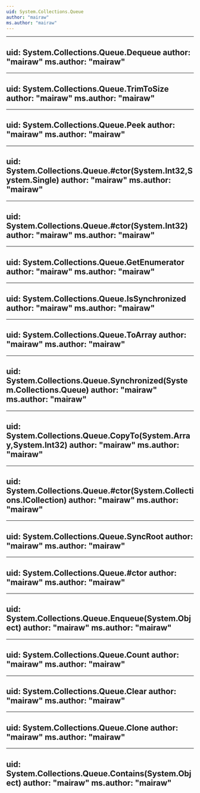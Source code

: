 ```yaml
---
uid: System.Collections.Queue
author: "mairaw"
ms.author: "mairaw"
---
```


---
uid: System.Collections.Queue.Dequeue
author: "mairaw"
ms.author: "mairaw"
---

---
uid: System.Collections.Queue.TrimToSize
author: "mairaw"
ms.author: "mairaw"
---

---
uid: System.Collections.Queue.Peek
author: "mairaw"
ms.author: "mairaw"
---

---
uid: System.Collections.Queue.#ctor(System.Int32,System.Single)
author: "mairaw"
ms.author: "mairaw"
---

---
uid: System.Collections.Queue.#ctor(System.Int32)
author: "mairaw"
ms.author: "mairaw"
---

---
uid: System.Collections.Queue.GetEnumerator
author: "mairaw"
ms.author: "mairaw"
---

---
uid: System.Collections.Queue.IsSynchronized
author: "mairaw"
ms.author: "mairaw"
---

---
uid: System.Collections.Queue.ToArray
author: "mairaw"
ms.author: "mairaw"
---

---
uid: System.Collections.Queue.Synchronized(System.Collections.Queue)
author: "mairaw"
ms.author: "mairaw"
---

---
uid: System.Collections.Queue.CopyTo(System.Array,System.Int32)
author: "mairaw"
ms.author: "mairaw"
---

---
uid: System.Collections.Queue.#ctor(System.Collections.ICollection)
author: "mairaw"
ms.author: "mairaw"
---

---
uid: System.Collections.Queue.SyncRoot
author: "mairaw"
ms.author: "mairaw"
---

---
uid: System.Collections.Queue.#ctor
author: "mairaw"
ms.author: "mairaw"
---

---
uid: System.Collections.Queue.Enqueue(System.Object)
author: "mairaw"
ms.author: "mairaw"
---

---
uid: System.Collections.Queue.Count
author: "mairaw"
ms.author: "mairaw"
---

---
uid: System.Collections.Queue.Clear
author: "mairaw"
ms.author: "mairaw"
---

---
uid: System.Collections.Queue.Clone
author: "mairaw"
ms.author: "mairaw"
---

---
uid: System.Collections.Queue.Contains(System.Object)
author: "mairaw"
ms.author: "mairaw"
---
